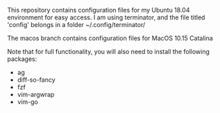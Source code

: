 This repository contains configuration files for my Ubuntu 18.04 environment for easy access. I am using terminator, and the file titled 'config' belongs in a folder ~/.config/terminator/

The macos branch contains configuration files for MacOS 10.15 Catalina

Note that for full functionality, you will also need to install the following packages:
- ag
- diff-so-fancy
- fzf
- vim-argwrap
- vim-go
